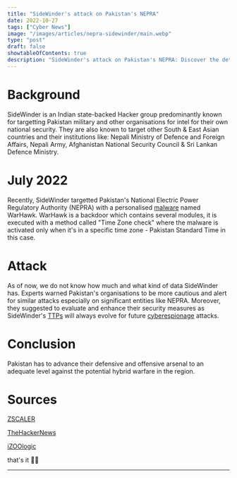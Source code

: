 ```yaml
---
title: "SideWinder's attack on Pakistan's NEPRA"
date: 2022-10-27
tags: ["Cyber News"]
image: "/images/articles/nepra-sidewinder/main.webp"
type: "post"
draft: false
showtableOfContents: true
description: "SideWinder's attack on Pakistan's NEPRA: Discover the details and implications of the recent cyber attack. Read our article."
---
```

# Background

SideWinder is an Indian state-backed Hacker group predominantly known for targetting Pakistan military and other organisations for intel for their own national security. They are also known to target other South & East Asian countries and their institutions like: Nepali Ministry of Defence and Foreign Affairs, Nepali Army, Afghanistan National Security Council & Sri Lankan Defence Ministry. 

# July 2022

Recently, SideWinder targetted Pakistan's National Electric Power Regulatory Authority (NEPRA) with a personalised [malware](https://en.wikipedia.org/wiki/Malware) named WarHawk. WarHawk is a backdoor which contains several modules, it is executed with a method called "Time Zone check" where the malware is activated only when it's in a specific time zone - Pakistan Standard Time in this case. 

# Attack

As of now, we do not know how much and what kind of data SideWinder has. Experts warned Pakistan's organisations to be more cautious and alert for similar attacks especially on significant entities like NEPRA. Moreover, they suggested to evaluate and enhance their security measures as SideWinder's [TTPs](https://en.wikipedia.org/wiki/Terrorist_Tactics,_Techniques,_and_Procedures) will always evolve for future [cyberespionage](https://en.wikipedia.org/wiki/Cyber_spying) attacks. 

# Conclusion 

Pakistan has to advance their defensive and offensive arsenal to an adequate level against the potential hybrid warfare in the region.

# Sources 

[ZSCALER](https://www.zscaler.com/blogs/security-research/warhawk-new-backdoor-arsenal-sidewinder-apt-group-0)

[TheHackerNews](https://thehackernews.com/2022/10/sidewinder-apt-using-new-warhawk.html)

[iZOOlogic](https://izoologic.com/2022/10/27/new-warhawk-malware-spread-by-the-sidewinder-apt-in-pakistan/)

that's it ✌🏽

-------------------------------------------------------------

